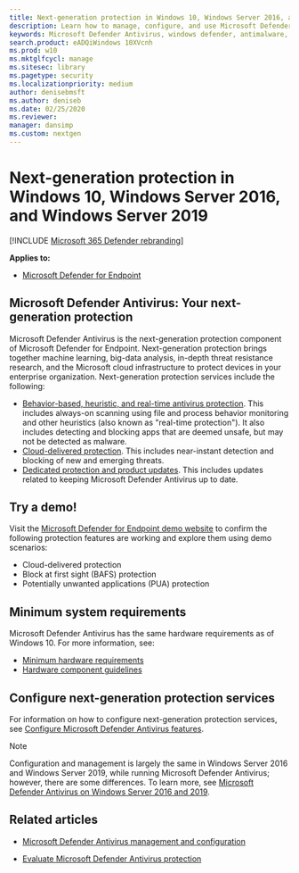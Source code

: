 ```yaml
---
title: Next-generation protection in Windows 10, Windows Server 2016, and Windows Server 2019
description: Learn how to manage, configure, and use Microsoft Defender AV, the built-in antimalware and antivirus product available in Windows 10 and Windows Server 2016
keywords: Microsoft Defender Antivirus, windows defender, antimalware, scep, system center endpoint protection, system center configuration manager, virus, malware, threat, detection, protection, security
search.product: eADQiWindows 10XVcnh
ms.prod: w10
ms.mktglfcycl: manage
ms.sitesec: library
ms.pagetype: security
ms.localizationpriority: medium
author: denisebmsft
ms.author: deniseb
ms.date: 02/25/2020
ms.reviewer: 
manager: dansimp
ms.custom: nextgen
---
```


# Next-generation protection in Windows 10, Windows Server 2016, and Windows Server 2019

[!INCLUDE [Microsoft 365 Defender rebranding](../../includes/microsoft-defender.md)]


**Applies to:**

- [Microsoft Defender for Endpoint](https://go.microsoft.com/fwlink/p/?linkid=2069559)

## Microsoft Defender Antivirus: Your next-generation protection

Microsoft Defender Antivirus is the next-generation protection component of Microsoft Defender for Endpoint. Next-generation protection brings together machine learning, big-data analysis, in-depth threat resistance research, and the Microsoft cloud infrastructure to protect devices in your enterprise organization. Next-generation protection services include the following:

- [Behavior-based, heuristic, and real-time antivirus protection](configure-protection-features-microsoft-defender-antivirus.md). This includes always-on scanning using file and process behavior monitoring and other heuristics (also known as "real-time protection"). It also includes detecting and blocking apps that are deemed unsafe, but may not be detected as malware.
- [Cloud-delivered protection](utilize-microsoft-cloud-protection-microsoft-defender-antivirus.md). This includes near-instant detection and blocking of new and emerging threats.
- [Dedicated protection and product updates](manage-updates-baselines-microsoft-defender-antivirus.md). This includes updates related to keeping Microsoft Defender Antivirus up to date.

## Try a demo!

Visit the [Microsoft Defender for Endpoint demo website](https://demo.wd.microsoft.com?ocid=cx-wddocs-testground) to confirm the following protection features are working and explore them using demo scenarios:
- Cloud-delivered protection
- Block at first sight (BAFS) protection
- Potentially unwanted applications (PUA) protection

## Minimum system requirements

Microsoft Defender Antivirus has the same hardware requirements as of Windows 10. For more information, see:

- [Minimum hardware requirements](https://docs.microsoft.com/windows-hardware/design/minimum/minimum-hardware-requirements-overview)
- [Hardware component guidelines](https://docs.microsoft.com/windows-hardware/design/component-guidelines/components)

## Configure next-generation protection services

For information on how to configure next-generation protection services, see [Configure Microsoft Defender Antivirus features](configure-microsoft-defender-antivirus-features.md).

> [!Note]  
> Configuration and management is largely the same in Windows Server 2016 and Windows Server 2019, while running Microsoft Defender Antivirus; however, there are some differences. To learn more, see [Microsoft Defender Antivirus on Windows Server 2016 and 2019](microsoft-defender-antivirus-on-windows-server-2016.md).

## Related articles

- [Microsoft Defender Antivirus management and configuration](configuration-management-reference-microsoft-defender-antivirus.md)

- [Evaluate Microsoft Defender Antivirus protection](evaluate-microsoft-defender-antivirus.md)
